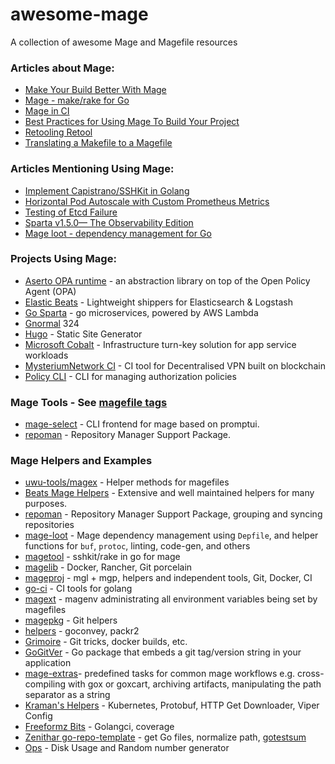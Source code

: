# awesome-mage
A collection of awesome Mage and Magefile resources


### Articles about Mage:
+ [Make Your Build Better With Mage](https://blog.gopheracademy.com/advent-2017/mage/)
+ [Mage - make/rake for Go](https://npf.io/2018/09/mage/)
+ [Mage in CI](https://magefile.org/blog/2018/09/mage-in-ci/)
+ [Best Practices for Using Mage To Build Your Project](https://blog.gopheracademy.com/advent-2018/mage-best-practices/)
+ [Retooling Retool](https://npf.io/2019/05/retooling-retool/)
+ [Translating a Makefile to a Magefile](https://universalglue.dev/posts/magefile/)

### Articles Mentioning Using Mage:
+ [Implement Capistrano/SSHKit in Golang](https://medium.com/@zhimin.wen/implement-capistrano-sshkit-in-golang-32d8d094e65d)
+ [Horizontal Pod Autoscale with Custom Prometheus Metrics](https://itnext.io/horizontal-pod-autoscale-with-custom-metrics-8cb13e9d475)
+ [Testing of Etcd Failure](https://medium.com/@zhimin.wen/testing-of-etcd-failure-936dc5833a62)
+ [Sparta v1.5.0— The Observability Edition](https://medium.com/@mweagle/sparta-v1-5-0-the-observability-edition-a8257eeb11d6)
+ [Mage loot - dependency management for Go](https://www.aserto.com/blog/mage-loot-dependency-management-for-go)

### Projects Using Mage:
+ [Aserto OPA runtime](https://github.com/aserto-dev/runtime) - an abstraction library on top of the Open Policy Agent (OPA)
+ [Elastic Beats](https://github.com/elastic/beats/) - Lightweight shippers for Elasticsearch & Logstash
+ [Go Sparta](https://github.com/mweagle/Sparta) - go microservices, powered by AWS Lambda
+ [Gnormal](https://github.com/gnormal/gnorm) 324
+ [Hugo](https://github.com/gohugoio/hugo/) - Static Site Generator
+ [Microsoft Cobalt](https://github.com/microsoft/cobalt) - Infrastructure turn-key solution for app service workloads
+ [MysteriumNetwork CI](github.com/mysteriumnetwork/go-ci) - CI tool for Decentralised VPN built on blockchain
+ [Policy CLI](https://github.com/opcr-io/policy) - CLI for managing authorization policies

### Mage Tools - See [magefile tags](https://github.com/topics/magefile)
+ [mage-select](https://github.com/iwittkau/mage-select) - CLI frontend for mage based on promptui.
+ [repoman](https://github.com/cabify/repoman) - Repository Manager Support Package.

### Mage Helpers and Examples
+ [uwu-tools/magex](https://github.com/uwu-tools/magex) - Helper methods for magefiles
+ [Beats Mage Helpers](https://github.com/elastic/beats/tree/master/dev-tools/mage) - Extensive and well maintained helpers for many purposes.
+ [repoman](https://github.com/cabify/repoman) - Repository Manager Support Package, grouping and syncing repositories
+ [mage-loot](https://github.com/aserto-dev/mage-loot) - Mage dependency management using `Depfile`, and helper functions for `buf`, `protoc`, linting, code-gen, and others
+ [magetool](https://github.com/zhiminwen/magetool) - sshkit/rake in go for mage
+ [magelib](https://github.com/denkhaus/magelib) - Docker, Rancher, Git porcelain
+ [mageproj](https://github.com/voyages-sncf-technologies/mageproj) - mgl + mgp, helpers and independent tools, Git, Docker, CI 
+ [go-ci](https://github.com/mysteriumnetwork/go-ci) - CI tools for golang
+ [magext](https://github.com/pvormste/magext) - magenv administrating all environment variables being set by magefiles
+ [magepkg](https://github.com/TheThingsIndustries/magepkg) - Git helpers
+ [helpers](https://github.com/lalloni/magelib/tree/master/helpers) - goconvey, packr2
+ [Grimoire](https://github.com/VixsTy/grimoire/) - Git tricks, docker builds, etc.
+ [GoGitVer](https://github.com/aletheia7/gogitver) - Go package that embeds a git tag/version string in your application
+ [mage-extras](https://github.com/mcandre/mage-extras)- predefined tasks for common mage workflows e.g. cross-compiling with gox or goxcart,  archiving artifacts, manipulating the path separator as a string
+ [Kraman's Helpers](https://github.com/kraman/mage-helpers) - Kubernetes, Protobuf, HTTP Get Downloader, Viper Config
+ [Freeformz Bits](https://github.com/freeformz/bits) - Golangci, coverage
+ [Zenithar go-repo-template](https://github.com/Zenithar/go-repo-template) - get Go files, normalize path, [gotestsum](https://github.com/gotestyourself/gotestsum)
+ [Ops](https://github.com/ymgyt/ops) - Disk Usage and Random number generator
